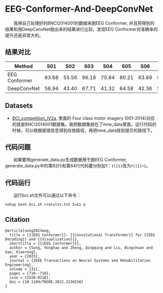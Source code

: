 # EEG-Conformer-And-DeepConvNet

&emsp;&emsp;我用自己处理好的BNCI2014001的数据来跑EEG Conformer, 并且把得到的结果和用DeepConvNet跑出来的结果进行比较，发现EEG Conformer对准确率的提升还是非常大的。

## 结果对比

|   Method  |  S01     | S02     | S03     |  S04     | S05     |  S06     | S07     | S08     |  S09     | AVG.
| -------- | -------- | -------- | -------- | -------- | -------- | -------- | -------- | -------- | -------- | -------- |
| EEG Conformer | 83.68 | 55.56 | 96.18 | 70.84 | 80.21 | 63.89 | 89.93 | 87.85 | 84.03 | 79.13 |
| DeepConvNet | 56.94 | 43.40 | 67.71 | 41.32 | 64.58 | 42.36 | 56.60 | 58.68 | 62.15 | 54.86 |


## Datasets
- [BCI_competition_IV2a](http://bnci-horizon-2020.eu/database/data-sets), 里面的 Four class motor imagery (001-2014)对应的就是BNCI2014001数据集。我把数据集放在了mne_data里面，运行代码的时候，可以根据报错信息得到存放路径，再把mne_data放到提示的路径下。

## 代码问题

&emsp;&emsp;如果要用generate_data.py生成数据用于跑EEG Conformer, generate_data.py中的第62行和第64行代码要分别加1：```tl[1]```改为```tl[1]+1```。

## 代码运行

&emsp;&emsp;运行bci.sh文件可以通过以下命令：
```shell
nohup bash bci.sh >results.txt 2>&1 &
```


## Citation
```
@article{song2023eeg,
  title = {{{EEG Conformer}}: {{Convolutional Transformer}} for {{EEG Decoding}} and {{Visualization}}},
  shorttitle = {{{EEG Conformer}}},
  author = {Song, Yonghao and Zheng, Qingqing and Liu, Bingchuan and Gao, Xiaorong},
  year = {2023},
  journal = {IEEE Transactions on Neural Systems and Rehabilitation Engineering},
  volume = {31},
  pages = {710--719},
  issn = {1558-0210},
  doi = {10.1109/TNSRE.2022.3230250}
}
```
